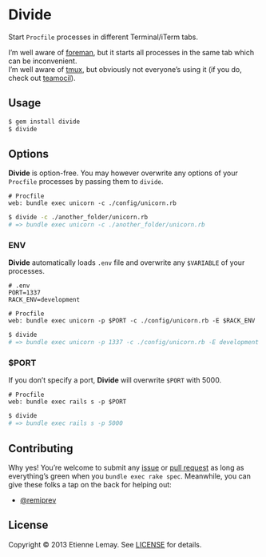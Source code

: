 # Divide
Start `Procfile` processes in different Terminal/iTerm tabs.

I’m well aware of [foreman][], but it starts all processes in the same tab which can be inconvenient.<br>
I’m well aware of [tmux][], but obviously not everyone’s using it (if you do, check out [teamocil][]).

## Usage
```sh
$ gem install divide
$ divide
```

## Options
**Divide** is option-free. You may however overwrite any options of your `Procfile` processes by passing them to `divide`.

```
# Procfile
web: bundle exec unicorn -c ./config/unicorn.rb
```

```sh
$ divide -c ./another_folder/unicorn.rb
# => bundle exec unicorn -c ./another_folder/unicorn.rb
```

### ENV
**Divide** automatically loads `.env` file and overwrite any `$VARIABLE` of your processes.

```
# .env
PORT=1337
RACK_ENV=development
```
```
# Procfile
web: bundle exec unicorn -p $PORT -c ./config/unicorn.rb -E $RACK_ENV
```

```sh
$ divide
# => bundle exec unicorn -p 1337 -c ./config/unicorn.rb -E development
```

### $PORT
If you don’t specify a port, **Divide** will overwrite `$PORT` with 5000.

```
# Procfile
web: bundle exec rails s -p $PORT
```

```sh
$ divide
# => bundle exec rails s -p 5000
```

## Contributing
Why yes! You’re welcome to submit any [issue][] or [pull request][] as long as everything’s green when you `bundle exec rake spec`. Meanwhile, you can give these folks a tap on the back for helping out:

- [@remiprev](https://github.com/remiprev)

## License
Copyright © 2013 Etienne Lemay. See [LICENSE][] for details.

[foreman]: https://github.com/dollar/foreman
[tmux]: http://tmux.sourceforge.net
[teamocil]: https://github.com/remiprev/teamocil
[issue]: https://github.com/EtienneLem/divide/issues
[pull request]: https://github.com/EtienneLem/divide/pulls
[LICENSE]: /LICENSE.md
